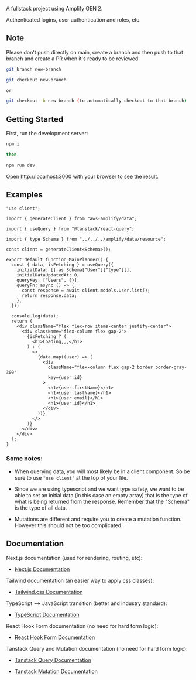 A fullstack project using Amplify GEN 2.

Authenticated logins, user authentication and roles, etc.

## Note

Please don't push directly on main, create a branch and then push to that branch and create a PR when it's ready to be reviewed

```bash
git branch new-branch

git checkout new-branch

or

git checkout -b new-branch (to automatically checkout to that branch)
```

## Getting Started

First, run the development server:

```bash
npm i

then

npm run dev
```

Open [http://localhost:3000](http://localhost:3000) with your browser to see the result.

## Examples

```
"use client";

import { generateClient } from "aws-amplify/data";

import { useQuery } from "@tanstack/react-query";

import { type Schema } from "../../../amplify/data/resource";

const client = generateClient<Schema>();

export default function MainPlanner() {
  const { data, isFetching } = useQuery({
    initialData: [] as Schema["User"]["type"][],
    initialDataUpdatedAt: 0,
    queryKey: ["Users", {}],
    queryFn: async () => {
      const response = await client.models.User.list();
      return response.data;
    },
  });

  console.log(data);
  return (
    <div className="flex flex-row items-center justify-center">
      <div className="flex-column flex gap-2">
        {isFetching ? (
          <h1>Loading,,,</h1>
        ) : (
          <>
            {data.map((user) => (
              <div
                className="flex-column flex gap-2 border border-gray-300"
                key={user.id}
              >
                <h1>{user.firstName}</h1>
                <h1>{user.lastName}</h1>
                <h1>{user.email}</h1>
                <h1>{user.id}</h1>
              </div>
            ))}
          </>
        )}
      </div>
    </div>
  );
}
```

### Some notes:

- When querying data, you will most likely be in a client component. So be sure to use `"use client"` at the top of your file.

- Since we are using typescript and we want type safety, we want to be able to set an initial data (in this case an empty array) that is the type of what is being returned from the response. Remember that the "Schema" is the type of all data.

- Mutations are different and require you to create a mutation function. However this should not be too complicated.

## Documentation

Next.js documentation (used for rendering, routing, etc):

- [Next.js Documentation](https://nextjs.org/docs)

Tailwind documentation (an easier way to apply css classes):

- [Tailwind.css Documentation](https://tailwindcss.com/docs/utility-first)

TypeScript --> JavaScript transition (better and industry standard):

- [TypeScript Documentation](https://www.typescriptlang.org/docs/handbook/typescript-in-5-minutes.html)

React Hook Form documentation (no need for hard form logic):

- [React Hook Form Documentation](https://react-hook-form.com/get-started)

Tanstack Query and Mutation documentation (no need for hard form logic):

- [Tanstack Query Documentation](https://tanstack.com/query/latest/docs/framework/react/guides/queries)

- [Tanstack Mutation Documentation](https://tanstack.com/query/latest/docs/framework/react/guides/mutations)
